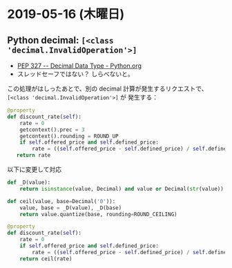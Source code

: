 # 2019-05-16 (木曜日)

## Python decimal: `[<class 'decimal.InvalidOperation'>]`

- [PEP 327 -- Decimal Data Type - Python.org](https://www.python.org/dev/peps/pep-0327/)
- スレッドセーフではない？ しらべないと。

この処理がはしったあとで、別の decimal 計算が発生するリクエストで、`[<class 'decimal.InvalidOperation'>]` が
発生する：

~~~py
@property
def discount_rate(self):
    rate = 0
    getcontext().prec = 3
    getcontext().rounding = ROUND_UP
    if self.offered_price and self.defined_price:
        rate = ((self.offered_price - self.defined_price) / self.defined_price ) * Decimal(100.0)
   return rate
~~~

以下に変更して対応

~~~py
def _D(value):
    return isinstance(value, Decimal) and value or Decimal(str(value))

def ceil(value, base=Decimal('0')):
    value, base = _D(value), _D(base)
    return value.quantize(base, rounding=ROUND_CEILING)
~~~

~~~py
@property
def discount_rate(self):
    rate = 0
    if self.offered_price and self.defined_price:
        rate = ((self.offered_price - self.defined_price) / self.defined_price ) * Decimal(100.0)
    return ceil(rate)
~~~